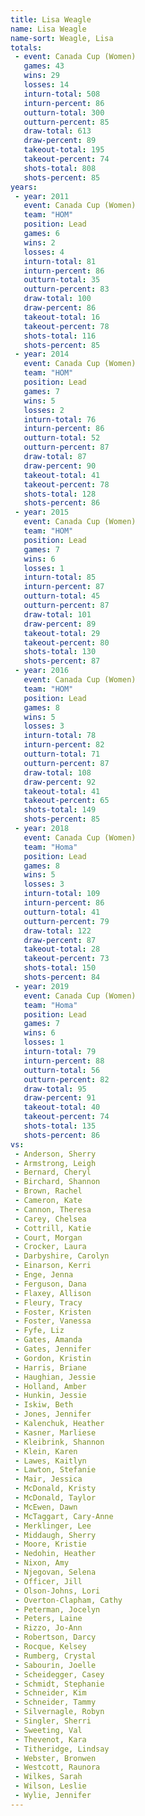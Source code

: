 ```yaml
---
title: Lisa Weagle
name: Lisa Weagle
name-sort: Weagle, Lisa
totals:
 - event: Canada Cup (Women)
   games: 43
   wins: 29
   losses: 14
   inturn-total: 508
   inturn-percent: 86
   outturn-total: 300
   outturn-percent: 85
   draw-total: 613
   draw-percent: 89
   takeout-total: 195
   takeout-percent: 74
   shots-total: 808
   shots-percent: 85
years:
 - year: 2011
   event: Canada Cup (Women)
   team: "HOM"
   position: Lead
   games: 6
   wins: 2
   losses: 4
   inturn-total: 81
   inturn-percent: 86
   outturn-total: 35
   outturn-percent: 83
   draw-total: 100
   draw-percent: 86
   takeout-total: 16
   takeout-percent: 78
   shots-total: 116
   shots-percent: 85
 - year: 2014
   event: Canada Cup (Women)
   team: "HOM"
   position: Lead
   games: 7
   wins: 5
   losses: 2
   inturn-total: 76
   inturn-percent: 86
   outturn-total: 52
   outturn-percent: 87
   draw-total: 87
   draw-percent: 90
   takeout-total: 41
   takeout-percent: 78
   shots-total: 128
   shots-percent: 86
 - year: 2015
   event: Canada Cup (Women)
   team: "HOM"
   position: Lead
   games: 7
   wins: 6
   losses: 1
   inturn-total: 85
   inturn-percent: 87
   outturn-total: 45
   outturn-percent: 87
   draw-total: 101
   draw-percent: 89
   takeout-total: 29
   takeout-percent: 80
   shots-total: 130
   shots-percent: 87
 - year: 2016
   event: Canada Cup (Women)
   team: "HOM"
   position: Lead
   games: 8
   wins: 5
   losses: 3
   inturn-total: 78
   inturn-percent: 82
   outturn-total: 71
   outturn-percent: 87
   draw-total: 108
   draw-percent: 92
   takeout-total: 41
   takeout-percent: 65
   shots-total: 149
   shots-percent: 85
 - year: 2018
   event: Canada Cup (Women)
   team: "Homa"
   position: Lead
   games: 8
   wins: 5
   losses: 3
   inturn-total: 109
   inturn-percent: 86
   outturn-total: 41
   outturn-percent: 79
   draw-total: 122
   draw-percent: 87
   takeout-total: 28
   takeout-percent: 73
   shots-total: 150
   shots-percent: 84
 - year: 2019
   event: Canada Cup (Women)
   team: "Homa"
   position: Lead
   games: 7
   wins: 6
   losses: 1
   inturn-total: 79
   inturn-percent: 88
   outturn-total: 56
   outturn-percent: 82
   draw-total: 95
   draw-percent: 91
   takeout-total: 40
   takeout-percent: 74
   shots-total: 135
   shots-percent: 86
vs:
 - Anderson, Sherry
 - Armstrong, Leigh
 - Bernard, Cheryl
 - Birchard, Shannon
 - Brown, Rachel
 - Cameron, Kate
 - Cannon, Theresa
 - Carey, Chelsea
 - Cottrill, Katie
 - Court, Morgan
 - Crocker, Laura
 - Darbyshire, Carolyn
 - Einarson, Kerri
 - Enge, Jenna
 - Ferguson, Dana
 - Flaxey, Allison
 - Fleury, Tracy
 - Foster, Kristen
 - Foster, Vanessa
 - Fyfe, Liz
 - Gates, Amanda
 - Gates, Jennifer
 - Gordon, Kristin
 - Harris, Briane
 - Haughian, Jessie
 - Holland, Amber
 - Hunkin, Jessie
 - Iskiw, Beth
 - Jones, Jennifer
 - Kalenchuk, Heather
 - Kasner, Marliese
 - Kleibrink, Shannon
 - Klein, Karen
 - Lawes, Kaitlyn
 - Lawton, Stefanie
 - Mair, Jessica
 - McDonald, Kristy
 - McDonald, Taylor
 - McEwen, Dawn
 - McTaggart, Cary-Anne
 - Merklinger, Lee
 - Middaugh, Sherry
 - Moore, Kristie
 - Nedohin, Heather
 - Nixon, Amy
 - Njegovan, Selena
 - Officer, Jill
 - Olson-Johns, Lori
 - Overton-Clapham, Cathy
 - Peterman, Jocelyn
 - Peters, Laine
 - Rizzo, Jo-Ann
 - Robertson, Darcy
 - Rocque, Kelsey
 - Rumberg, Crystal
 - Sabourin, Joelle
 - Scheidegger, Casey
 - Schmidt, Stephanie
 - Schneider, Kim
 - Schneider, Tammy
 - Silvernagle, Robyn
 - Singler, Sherri
 - Sweeting, Val
 - Thevenot, Kara
 - Titheridge, Lindsay
 - Webster, Bronwen
 - Westcott, Raunora
 - Wilkes, Sarah
 - Wilson, Leslie
 - Wylie, Jennifer
---
```

